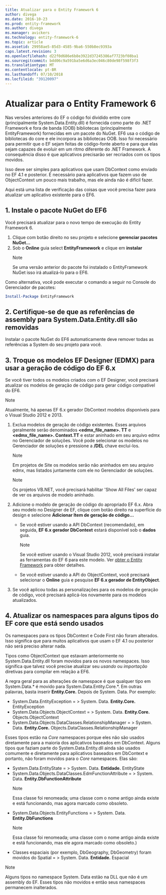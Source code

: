```yaml
---
title: Atualizar para o Entity Framework 6
author: divega
ms.date: 2016-10-23
ms.prod: entity-framework
ms.author: divega
ms.manager: avickers
ms.technology: entity-framework-6
ms.topic: article
ms.assetid: 29958ae5-85d3-4585-9ba6-550b8ec9393a
caps.latest.revision: 3
ms.openlocfilehash: d22f0d686e6b8e3922d37245386af7723bf08ba1
ms.sourcegitcommit: bdd06c9a591ba5e6d6a3ec046c80de98f598f3f3
ms.translationtype: MT
ms.contentlocale: pt-BR
ms.lasthandoff: 07/10/2018
ms.locfileid: "39120097"
---
```

# <a name="upgrading-to-entity-framework-6"></a>Atualizar para o Entity Framework 6

Nas versões anteriores do EF o código foi dividido entre core (principalmente System.Data.Entity.dll) é fornecida como parte do .NET Framework e fora de banda (OOB) bibliotecas (principalmente EntityFramework) fornecidas em um pacote do NuGet. EF6 usa o código de bibliotecas do core e ele incorpora as bibliotecas OOB. Isso foi necessário para permitir que o EF sejam feitas de código-fonte aberto e para que elas sejam capazes de evoluir em um ritmo diferente do .NET Framework. A consequência disso é que aplicativos precisarão ser recriados com os tipos movidos.

Isso deve ser simples para aplicativos que usam DbContext como enviado no EF 4.1 e posterior. É necessário para aplicativos que fazem uso de ObjectContext um pouco mais trabalho, mas ele ainda não é difícil fazer.

Aqui está uma lista de verificação das coisas que você precisa fazer para atualizar um aplicativo existente para o EF6.

## <a name="1-install-the-ef6-nuget-package"></a>1. Instale o pacote NuGet do EF6

Você precisará atualizar para o novo tempo de execução do Entity Framework 6.

1. Clique com botão direito no seu projeto e selecione **gerenciar pacotes NuGet...**  
2. Sob o **Online** guia select **EntityFramework** e clique em **instalar**  
   > [!NOTE]
   > Se uma versão anterior do pacote foi instalado o EntityFramework NuGet isso irá atualizá-lo para o EF6.

Como alternativa, você pode executar o comando a seguir no Console do Gerenciador de pacotes:

``` powershell
Install-Package EntityFramework
```

## <a name="2-ensure-that-assembly-references-to-systemdataentitydll-are-removed"></a>2. Certifique-se de que as referências de assembly para System.Data.Entity.dll são removidas

Instalar o pacote NuGet do EF6 automaticamente deve remover todas as referências a System do seu projeto para você.

## <a name="3-swap-any-ef-designer-edmx-models-to-use-ef-6x-code-generation"></a>3. Troque os modelos EF Designer (EDMX) para usar a geração de código do EF 6.x

Se você tiver todos os modelos criados com o EF Designer, você precisará atualizar os modelos de geração de código para gerar código compatível do EF6.

> [!NOTE]
> Atualmente, há apenas EF 6.x gerador DbContext modelos disponíveis para o Visual Studio 2012 e 2013.

1. Exclua modelos de geração de código existentes. Esses arquivos geralmente serão denominados  **\<edmx_file_name\>. TT** e  **\<edmx_file_name\>. Context.TT** e estar aninhado em seu arquivo edmx no Gerenciador de soluções. Você pode selecionar os modelos no Gerenciador de soluções e pressione a **/DEL** chave excluí-los.  
   > [!NOTE]
   > Em projetos de Site os modelos serão não aninhados em seu arquivo edmx, mas listados juntamente com ele no Gerenciador de soluções.  

   > [!NOTE]
   > Os projetos VB.NET, você precisará habilitar 'Show All Files' ser capaz de ver os arquivos de modelo aninhado.
2. Adicione o modelo de geração de código do apropriado EF 6.x. Abra seu modelo no Designer de EF, clique com botão direito na superfície do design e selecione **Adicionar Item de geração de código...**
    - Se você estiver usando a API DbContext (recomendado), em seguida, **EF 6.x gerador DbContext** estará disponível sob o **dados** guia.  
      > [!NOTE]
      > Se você estiver usando o Visual Studio 2012, você precisará instalar as ferramentas do EF 6 para este modelo. Ver [obter o Entity Framework](~/ef6/fundamentals/install.md) para obter detalhes.  

    - Se você estiver usando a API do ObjectContext, você precisará selecionar o **Online** guia e pesquise **EF 6.x gerador de EntityObject**.  
3. Se você aplicou todas as personalizações para os modelos de geração de código, você precisará aplicá-los novamente para os modelos atualizados.

## <a name="4-update-namespaces-for-any-core-ef-types-being-used"></a>4. Atualizar os namespaces para alguns tipos do EF core que está sendo usados

Os namespaces para os tipos DbContext e Code First não foram alterados. Isso significa que para muitos aplicativos que usam o EF 4.1 ou posterior não será preciso alterar nada.

Tipos como ObjectContext que estavam anteriormente no System.Data.Entity.dll foram movidos para os novos namespaces. Isso significa que talvez você precise atualizar seu *usando* ou *importação* diretivas para compilar em relação a EF6.

A regra geral para as alterações de namespace é que qualquer tipo em System.Data.* é movido para System.Data.Entity.Core.*. Em outras palavras, basta inserir **Entity.Core.** Depois de System. Data. Por exemplo:

- System.Data.EntityException = > System. Data. **Entity.Core.** EntityException  
- System.Data.Objects.ObjectContext = > System. Data. **Entity.Core.** Objects.ObjectContext  
- System.Data.Objects.DataClasses.RelationshipManager = > System. Data. **Entity.Core.** Objects.DataClasses.RelationshipManager  

Esses tipos estão na *Core* namespaces porque eles não são usados diretamente para a maioria dos aplicativos baseados em DbContext. Alguns tipos que faziam parte do System.Data.Entity.dll ainda são usados comumente e diretamente para aplicativos baseados em DbContext e portanto, não foram movidos para o *Core* namespaces. Elas são:

- System.Data.EntityState = > System. Data. **Entidade.** EntityState  
- System.Data.Objects.DataClasses.EdmFunctionAttribute = > System. Data. **Entity.DbFunctionAttribute**  
  > [!NOTE]
  > Essa classe foi renomeada; uma classe com o nome antigo ainda existe e está funcionando, mas agora marcado como obsoleto.  
- System.Data.Objects.EntityFunctions = > System. Data. **Entity.DbFunctions**  
  > [!NOTE]
  > Essa classe foi renomeada; uma classe com o nome antigo ainda existe e está funcionando, mas ele agora marcado como obsoleto.)  
- Classes espaciais (por exemplo, DbGeography, DbGeometry) foram movidos do Spatial = > System. Data. **Entidade.** Espacial

> [!NOTE]
> Alguns tipos no namespace System. Data estão na DLL que não é um assembly do EF. Esses tipos não movidos e então seus namespaces permanecem inalterados.
